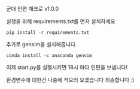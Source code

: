 군대 인편 매크로 v1.0.0

실행을 위해 requirements.txt를 먼저 설치하세요

```
pip install -r requirements.txt
```

추가로 gensim을 설치해줍니다.

```
conda install -c anaconda gensim
```

이제 start.py를 실행시키면 18시 마다 인편을 보냅니다!

환경변수에 대한건 나중에 적으러 오겠습니다 죄송합니다 :)
